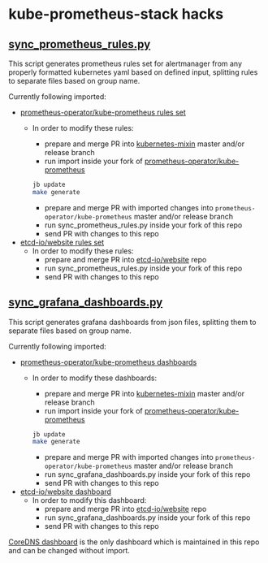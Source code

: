 # kube-prometheus-stack hacks

## [sync_prometheus_rules.py](sync_prometheus_rules.py)

This script generates prometheus rules set for alertmanager from any properly formatted kubernetes yaml based on defined input, splitting rules to separate files based on group name.

Currently following imported:

- [prometheus-operator/kube-prometheus rules set](https://github.com/prometheus-operator/kube-prometheus/tree/main/manifests/kubernetes-prometheusRule.yaml)
  - In order to modify these rules:
    - prepare and merge PR into [kubernetes-mixin](https://github.com/kubernetes-monitoring/kubernetes-mixin/tree/master/rules) master and/or release branch
    - run import inside your fork of [prometheus-operator/kube-prometheus](https://github.com/prometheus-operator/kube-prometheus/tree/main)

     ```bash
     jb update
     make generate
     ```

    - prepare and merge PR with imported changes into `prometheus-operator/kube-prometheus` master and/or release branch
    - run sync_prometheus_rules.py inside your fork of this repo
    - send PR with changes to this repo
- [etcd-io/website rules set](https://github.com/etcd-io/website/tree/master/content/docs/v3.4.0/etcd-mixin/README.md)
  - In order to modify these rules:
    - prepare and merge PR into [etcd-io/website](https://github.com/etcd-io/website/blob/master/content/docs/v3.4.0/etcd-mixin/mixin.libsonnet) repo
    - run sync_prometheus_rules.py inside your fork of this repo
    - send PR with changes to this repo

## [sync_grafana_dashboards.py](sync_grafana_dashboards.py)

This script generates grafana dashboards from json files, splitting them to separate files based on group name.

Currently following imported:

- [prometheus-operator/kube-prometheus dashboards](https://github.com/prometheus-operator/kube-prometheus/tree/main/manifests/grafana-deployment.yaml)
  - In order to modify these dashboards:
    - prepare and merge PR into [kubernetes-mixin](https://github.com/kubernetes-monitoring/kubernetes-mixin/tree/master/dashboards) master and/or release branch
    - run import inside your fork of [prometheus-operator/kube-prometheus](https://github.com/prometheus-operator/kube-prometheus/tree/main)

     ```bash
     jb update
     make generate
     ```

    - prepare and merge PR with imported changes into `prometheus-operator/kube-prometheus` master and/or release branch
    - run sync_grafana_dashboards.py inside your fork of this repo
    - send PR with changes to this repo
- [etcd-io/website dashboard](https://github.com/etcd-io/website/blob/master/content/docs/v3.4.0/op-guide/grafana.json)
  - In order to modify this dashboard:
    - prepare and merge PR into [etcd-io/website](https://github.com/etcd-io/website/blob/master/content/docs/v3.4.0/op-guide/grafana.json) repo
    - run sync_grafana_dashboards.py inside your fork of this repo
    - send PR with changes to this repo

[CoreDNS dashboard](https://github.com/prometheus-community/helm-charts/blob/main/charts/kube-prometheus-stack/templates/grafana/dashboards-1.14/k8s-coredns.yaml) is the only dashboard which is maintained in this repo and can be changed without import.
